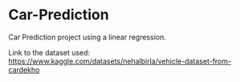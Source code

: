 # Car-Prediction
Car Prediction project using a linear regression. 

Link to the dataset used: https://www.kaggle.com/datasets/nehalbirla/vehicle-dataset-from-cardekho
